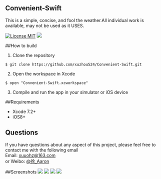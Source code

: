 ## Convenient-Swift
This is a simple, concise, and fool the weather.All individual work is available, may not be used as it USES.

[![License MIT](https://img.shields.io/badge/license-MIT-green.svg?style=flat)](https://github.com/xuzhou524/Convenient-Swift/master/LICENSE)
[![](https://img.shields.io/badge/done-50%-green.svg?style=flat)](https://github.com/xuzhou524/Convenient-Swift)
<br/>

##How to build
1)  Clone the repository
```
$ git clone https://github.com/xuzhou524/Convenient-Swift.git
```
2) Open the workspace in Xcode
```
$ open "Convenient-Swift.xcworkspace"
```
3) Compile and run the app in your simulator or iOS device

##Requirements
* Xcode 7.2+
* iOS8+

## Questions
If you have questions about any aspect of this project, please feel free to contact me with the following email
<br/>Email: xuuohz@163.com
<br/>or Weibo: <a href = 'http://weibo.com/u/2305459493' >@徐_Aaron</a>
<br/>

##Screenshots
![](http://ww2.sinaimg.cn/large/0060lm7Tgw1f1zpp9kabmj30af0ijt9u.jpg)
![](http://ww4.sinaimg.cn/large/0060lm7Tgw1f1zpp9juaaj30af0ijdgd.jpg)
![](http://ww3.sinaimg.cn/large/0060lm7Tgw1f1zpp9b606j30af0ijwfb.jpg)
![](http://ww1.sinaimg.cn/large/0060lm7Tgw1f1zpp9n53lj30af0ijwex.jpg)

<br/>
